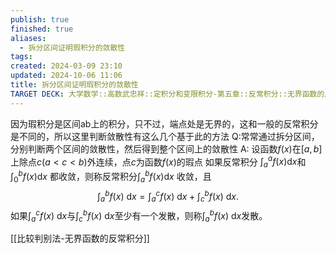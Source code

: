 ```yaml
---
publish: true
finished: true
aliases:
  - 拆分区间证明瑕积分的敛散性
tags: 
created: 2024-03-09 23:10
updated: 2024-10-06 11:06
title: 拆分区间证明瑕积分的敛散性
TARGET DECK: 大学数学::高数武忠祥::定积分和变限积分-第五章::反常积分::无界函数的反常积分::拆分区间证明无界函数反常积分敛散性
---
```


因为瑕积分是区间ab上的积分，只不过，端点处是无界的，这和一般的反常积分是不同的，所以这里判断敛散性有这么几个基于此的方法
Q:常常通过拆分区间，分别判断两个区间的敛散性，然后得到整个区间上的敛散性
A: 设函数$f(x)$在$[a,b]$上除点$c(a<c<b)$外连续，点$c$为函数$f(x)$的瑕点
如果反常积分
$\int_a^af\left(x\right)\mathrm{d}x$和$\int_0^bf\left(x\right)\mathrm{d}x$
都收敛，则称反常积分$\int_a^bf(x)\mathrm{d}x$ 收敛，且
$$\int_{a}^{b}f(x)\:\mathrm{d}x=\int_{a}^{c}f(x)\:\mathrm{d}x+\int_{c}^{b}f(x)\:\mathrm{d}x.$$
如果$\int_{a}^{c}f(x)\:\mathrm{d}x$与$\int_{c}^{b}f(x)\:\mathrm{d}x$至少有一个发散，则称$\int_{a}^{b}f(x)\:\mathrm{d}x$发散。

[[比较判别法-无界函数的反常积分]]
